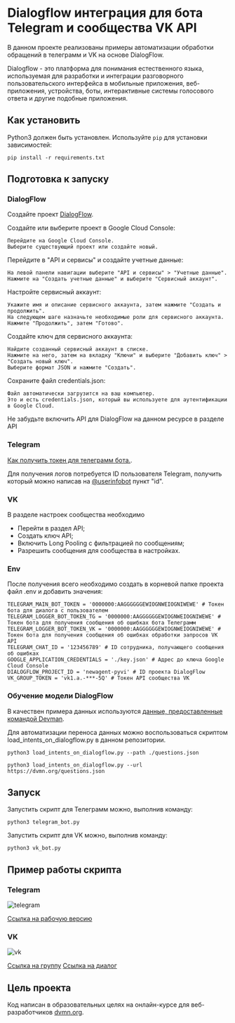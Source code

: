 
# Dialogflow интеграция для бота Telegram и сообщества VK API

В данном проекте реализованы примеры автоматизации обработки обращений в телеграмм и VK на основе DialogFlow.

Dialogflow - это платформа для понимания естественного языка, используемая для разработки и интеграции разговорного пользовательского интерфейса в мобильные приложения, веб-приложения, устройства, боты, интерактивные системы голосового ответа и другие подобные приложения.


## Как установить

Python3 должен быть установлен. 
Используйте `pip` для установки зависимостей:
```
pip install -r requirements.txt
```

## Подготовка к запуску

### DialogFlow
Создайте проект [DialogFlow](https://dialogflow.cloud.google.com).

Создайте или выберите проект в Google Cloud Console:

    Перейдите на Google Cloud Console.
    Выберите существующий проект или создайте новый.

Перейдите в "API и сервисы" и создайте учетные данные:

    На левой панели навигации выберите "API и сервисы" > "Учетные данные".
    Нажмите на "Создать учетные данные" и выберите "Сервисный аккаунт".

Настройте сервисный аккаунт:

    Укажите имя и описание сервисного аккаунта, затем нажмите "Создать и продолжить".
    На следующем шаге назначьте необходимые роли для сервисного аккаунта.
    Нажмите "Продолжить", затем "Готово".

Создайте ключ для сервисного аккаунта:

    Найдите созданный сервисный аккаунт в списке.
    Нажмите на него, затем на вкладку "Ключи" и выберите "Добавить ключ" > "Создать новый ключ".
    Выберите формат JSON и нажмите "Создать".

Сохраните файл credentials.json:
    
    Файл автоматически загрузится на ваш компьютер. 
    Это и есть credentials.json, который вы используете для аутентификации в Google Cloud.

Не забудьте включить API для DialogFlow на данном ресурсе в разделе API

### Telegram

[Как получить токен для телеграмм бота.](https://way23.ru/%D1%80%D0%B5%D0%B3%D0%B8%D1%81%D1%82%D1%80%D0%B0%D1%86%D0%B8%D1%8F-%D0%B1%D0%BE%D1%82%D0%B0-%D0%B2-telegram.html).

Для получения логов потребуется ID пользователя Telegram, получить который можно написав на [@userinfobot](https://t.me/userinfobot) пункт "id".

### VK

В разделе настроек сообщества необходимо 

* Перейти в раздел API;
* Создать ключ API;
* Включить Long Pooling с фильтрацией по сообщениям;
* Разрешить сообщения для сообщества в настройках.

### Env

После получения всего необходимо создать в корневой папке проекта файл .env и добавить значения: 

```
TELEGRAM_MAIN_BOT_TOKEN = '0000000:AAGGGGGGEWIOGNWEIOGNIWEWE' # Токен бота для диалога с пользователем
TELEGRAM_LOGGER_BOT_TOKEN_TG = '0000000:AAGGGGGGEWIOGNWEIOGNIWEWE' # Токен бота для получения сообщения об ошибках бота Телеграмм
TELEGRAM_LOGGER_BOT_TOKEN_VK = '0000000:AAGGGGGGEWIOGNWEIOGNIWEWE' # Токен бота для получения сообщения об ошибках обработки запросов VK API
TELEGRAM_CHAT_ID = '123456789' # ID сотрудника, получающего сообщения об ошибках
GOOGLE_APPLICATION_CREDENTIALS = './key.json' # Адрес до ключа Google Cloud Console
DIALOGFLOW_PROJECT_ID = 'newagent-pyvi' # ID проекта DialogFlow
VK_GROUP_TOKEN = 'vk1.a.-***-5Q' # Токен API сообщества VK
```

### Обучение модели DialogFlow

В качествен примера данных используются [данные, предоставленные командой Devman](https://dvmn.org/media/filer_public/a7/db/a7db66c0-1259-4dac-9726-2d1fa9c44f20/questions.json).

Для автоматизации переноса данных можно воспользоваться скриптом load_intents_on_dialogflow.py в данном репозитории.

```Пример с локальным файлом
python3 load_intents_on_dialogflow.py --path ./questions.json
```

```Пример с URL
python3 load_intents_on_dialogflow.py --url https://dvmn.org/questions.json
```

## Запуск

Запустить скрипт для Телеграмм можно, выполнив команду:

```
python3 telegram_bot.py
```

Запустить скрипт для VK можно, выполнив команду:

```
python3 vk_bot.py
```

## Пример работы скрипта

### Telegram

![telegram](https://github.com/user-attachments/assets/cdd205b8-6fb4-4d41-92fa-c1120c27520b)

[Ссылка на рабочую версию](https://t.me/UronshaBot)

### VK

![vk](https://github.com/user-attachments/assets/16346269-7a1b-425b-878d-cdd788354475)

[Ссылка на группу](https://vk.com/club228001877)
[Ссылка на диалог](https://vk.com/im?sel=-228001877)

## Цель проекта

Код написан в образовательных целях на онлайн-курсе для веб-разработчиков [dvmn.org](https://dvmn.org/).
